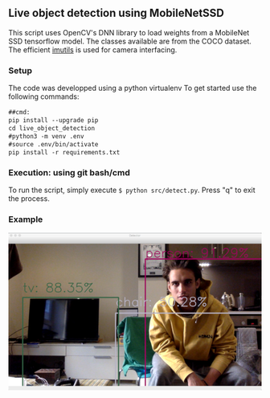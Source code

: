 ## Live object detection using MobileNetSSD
This script uses OpenCV's DNN library to load weights from a MobileNet SSD tensorflow model.
The classes available are from the COCO dataset. 
The efficient [imutils](https://github.com/jrosebr1/imutils) is used for camera interfacing. 


### Setup
The code was developped using a python virtualenv
To get started use the following commands:
```
##cmd:
pip install --upgrade pip
cd live_object_detection
#python3 -m venv .env
#source .env/bin/activate
pip install -r requirements.txt
```

### Execution: using git bash/cmd
To run the script, simply execute ```$ python src/detect.py```.
Press "q" to exit the process.

### Example
![detection_example](./assets/detection_example.png)
